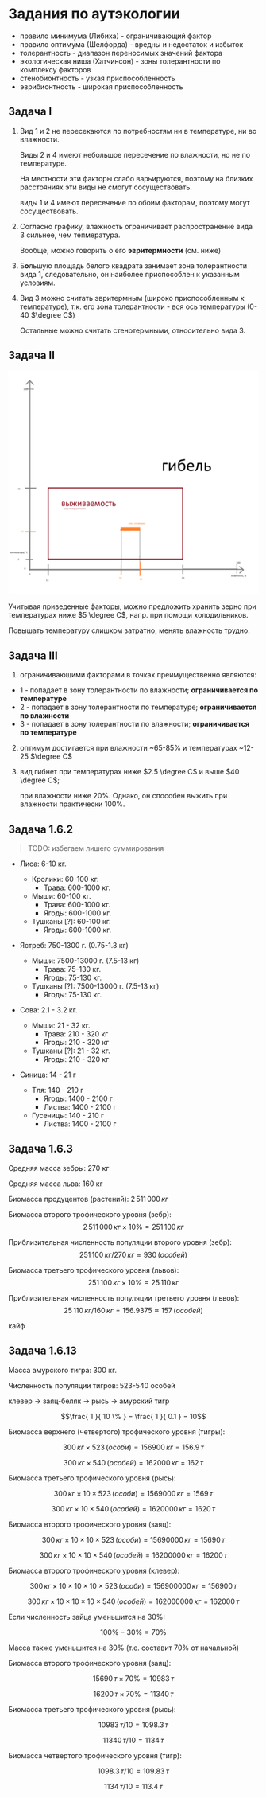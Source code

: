 Задания по аутэкологии
===

- правило минимума (Либиха) - ограничивающий фактор
- правило оптимума (Шелфорда) - вредны и недостаток и избыток
- толерантность - диапазон переносимых значений фактора
- экологическая ниша (Хатчинсон) - зоны толерантности по комплексу факторов
- стенобионтность - узкая приспособленность
- эврибионтность - широкая приспособленность

Задача I
---

<!-- 1. Вид 3 и 4 имеют довольно значительное пересечение
   зоны толерантности
   по факторам температуры и влажности.

   Из этого можно сделать вывод: они занимают одну и ту же
   экологическую нишу.

   Они не могут сосуществовать на одной территории,
   поскольку будут конкурировать за ресурсы. -->

1. Вид 1 и 2 не пересекаются по потребностям ни в
   температуре, ни во влажности.

   Виды 2 и 4 имеют небольшое пересечение по влажности,
   но не по температуре.

   На местности эти факторы слабо варьируются,
   поэтому на близких расстояниях эти виды
   не смогут сосуществовать.

   виды 1 и 4 имеют пересечение по обоим факторам,
   поэтому могут сосуществовать.

2. Согласно графику, влажность ограничивает распространение
   вида 3 сильнее, чем тепмература.

   Вообще, можно говорить о его __эвритермности__ (см. ниже)

3. Б**о**льшую площадь белого квадрата занимает
   зона толерантности вида 1, следовательно, он
   наиболее приспособлен к указанным условиям.

4. Вид 3 можно считать эвритермным
   (широко приспособленным к температуре),
   т.к. его зона толерантности - вся ось температуры (0-40 $\degree C$)

   Остальные можно считать стенотермными, относительно вида 3.

Задача II
---

![alt text](image-1.png)

Учитывая приведенные факторы, можно предложить хранить зерно
при температурах ниже $5 \degree C$, напр. при помощи
холодильников.

Повышать температуру слишком затратно,
менять влажность трудно.

Задача III
---

1. ограничивающими факторами в точках преимущественно являются:
  <!-- - 1 - температура
  - 2 - температура
  - 3 - влажность -->
  - 1 - попадает в зону толерантности по влажности; __ограничивается по температуре__
  - 2 - попадает в зону толерантности по температуре; __ограничивается по влажности__
  - 3 - попадает в зону толерантности по влажности; __ограничивается по температуре__

2. оптимум достигается при влажности ~65-85% и температурах ~12-25 $\degree C$

3. вид гибнет при температурах ниже $2.5 \degree C$ и выше $40 \degree C$;

   при влажности ниже 20%. Однако, он способен выжить при влажности практически 100%.

Задача 1.6.2
---

> TODO: избегаем лишего суммирования

- Лиса: 6-10 кг.
  - Кролики: 60-100 кг.
    - Трава: 600-1000 кг.
  - Мыши: 60-100 кг.
    - Трава: 600-1000 кг.
    - Ягоды: 600-1000 кг.
  - Тушканы [?]: 60-100 кг.
    - Ягоды: 600-1000 кг.

- Ястреб: 750-1300 г. (0.75-1.3 кг)
  - Мыши: 7500-13000 г. (7.5-13 кг)
    - Трава: 75-130 кг.
    - Ягоды: 75-130 кг.
  - Тушканы [?]: 7500-13000 г. (7.5-13 кг)
    - Ягоды: 75-130 кг.

- Сова: 2.1 - 3.2 кг.
  - Мыши: 21 - 32 кг.
    - Трава: 210 - 320 кг
    - Ягоды: 210 - 320 кг
  - Тушканы [?]: 21 - 32 кг.
    - Ягоды: 210 - 320 кг

- Синица: 14 - 21 г
  - Тля: 140 - 210 г
    - Ягоды: 1400 - 2100 г
    - Листва: 1400 - 2100 г
  - Гусеницы: 140 - 210 г
    - Листва: 1400 - 2100 г

<!-- 1.6.3, 1.6.13 -->

Задача 1.6.3
---

Средняя масса зебры: 270 кг

Средняя масса льва: 160 кг

Биомасса продуцентов (растений): $2 \, 511 \, 000 \, кг$

Биомасса второго трофического уровня (зебр):
$$2 \, 511 \, 000 \, кг \times 10 \% = 251\,100 \, кг$$

Приблизительная численность популяции второго уровня (зебр):
$$251\,100\,кг / 270\,кг = 930\,(особей)$$

Биомасса третьего трофического уровня (львов):
$$251\,100 \, кг \times 10 \% = 25\,110\,кг$$

Приблизительная численность популяции третьего уровня (львов):
$$25\,110\,кг / 160\,кг = 156.9375 \approx 157 \,(особей)$$

кайф

Задача 1.6.13
---

Масса амурского тигра: 300 кг.

Численность популяции тигров: 523-540 особей

клевер $\rightarrow$ заяц-беляк $\rightarrow$ рысь $\rightarrow$ амурский тигр

$$\frac{ 1 }{ 10 \% } = \frac{ 1 }{ 0.1 } = 10$$

Биомасса верхнего (четвертого) трофического уровня (тигры):

$$300\,кг \times 523\,(особи) = 156900\,кг = 156.9\,т$$

$$300\,кг \times 540\,(особей) = 162000\,кг = 162\,т$$

Биомасса третьего трофического уровня (рысь):

$$300\,кг \times 10 \times 523\,(особи) = 1569000\,кг = 1569\,т$$

$$300\,кг \times 10 \times 540\,(особей) = 1620000\,кг = 1620\,т$$

Биомасса второго трофического уровня (заяц):

$$300\,кг \times 10 \times 10 \times 523\,(особи) = 15690000\,кг = 15690\,т$$

$$300\,кг \times 10 \times 10 \times 540\,(особей) = 16200000\,кг = 16200\,т$$

Биомасса второго трофического уровня (клевер):

$$300\,кг \times 10 \times 10 \times 10 \times 523\,(особи) = 156900000\,кг = 156900\,т$$

$$300\,кг \times 10 \times 10 \times 10 \times 540\,(особей) = 162000000\,кг = 162000\,т$$

Если численность зайца уменьшится на 30%:

$$100 \% - 30 \% = 70 \%$$

Масса также уменьшится на 30% (т.е. составит 70% от начальной)

Биомасса второго трофического уровня (заяц):

$$15690\,т \times 70 \% = 10983\,т$$

$$16200\,т \times 70 \% = 11340\,т$$

Биомасса третьего трофического уровня (рысь):

$$10983\,т / 10 = 1098.3\,т$$

$$11340\,т / 10 = 1134\,т$$

Биомасса четвертого трофического уровня (тигр):

$$1098.3\,т / 10 = 109.83\,т$$

$$1134\,т / 10 = 113.4\,т$$